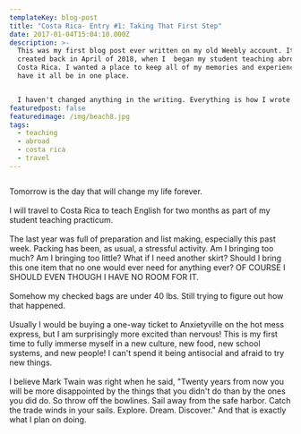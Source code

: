 ```yaml
---
templateKey: blog-post
title: "Costa Rica- Entry #1: Taking That First Step"
date: 2017-01-04T15:04:10.000Z
description: >-
  This was my first blog post ever written on my old Weebly account. It was
  created back in April of 2018, when I  began my student teaching abroad in
  Costa Rica. I wanted a place to keep all of my memories and experiences and
  have it all be in one place. 


  I haven't changed anything in the writing. Everything is how I wrote it in 2018. 
featuredpost: false
featuredimage: /img/beach8.jpg
tags:
  - teaching
  - abroad
  - costa rica
  - travel
---
```

![]()

Tomorrow is the day that will change my life forever.\
\
I will travel to Costa Rica to teach English for two months as part of my student teaching practicum.\
\
The last year was full of preparation and list making, especially this past week. Packing has been, as usual, a stressful activity. Am I bringing too much? Am I bringing too little? What if I need another skirt? Should I bring this one item that no one would ever need for anything ever? OF COURSE I SHOULD EVEN THOUGH I HAVE NO ROOM FOR IT.\
\
Somehow my checked bags are under 40 lbs. Still trying to figure out how that happened.\
\
Usually I would be buying a one-way ticket to Anxietyville on the hot mess express, but I am surprisingly more excited than nervous! This is my first time to fully immerse myself in a new culture, new food, new school systems, and new people! I can't spend it being antisocial and afraid to try new things.\
\
I believe Mark Twain was right when he said, "Twenty years from now you will be more disappointed by the things that you didn't do than by the ones you did do. So throw off the bowlines. Sail away from the safe harbor. Catch the trade winds in your sails. Explore. Dream. Discover." And that is exactly what I plan on doing.